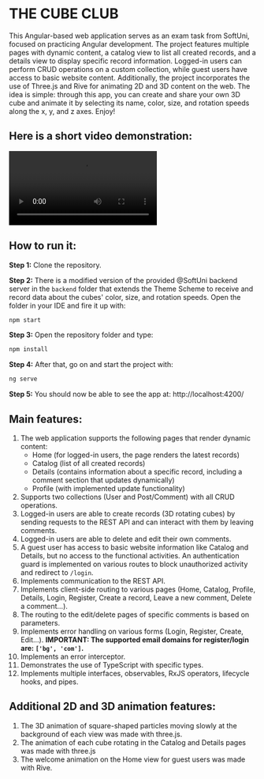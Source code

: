 # THE CUBE CLUB

This Angular-based web application serves as an exam task from SoftUni, focused on practicing Angular development. The project features multiple pages with dynamic content, a catalog view to list all created records, and a details view to display specific record information. Logged-in users can perform CRUD operations on a custom collection, while guest users have access to basic website content. Additionally, the project incorporates the use of Three.js and Rive for animating 2D and 3D content on the web. The idea is simple: through this app, you can create and share your own 3D cube and animate it by selecting its name, color, size, and rotation speeds along the x, y, and z axes. Enjoy!

## Here is a short video demonstration:

![The Cube Club Demo](public/The_Cube_Club.mp4)

## How to run it:

**Step 1:** Clone the repository.

**Step 2:** There is a modified version of the provided @SoftUni backend server in the `backend` folder that extends the Theme Scheme to receive and record data about the cubes' color, size, and rotation speeds. Open the folder in your IDE and fire it up with:

```bash
npm start
```

**Step 3:** Open the repository folder and type:

```bash
npm install
```

**Step 4:** After that, go on and start the project with:

```bash
ng serve
```

**Step 5:** You should now be able to see the app at:
http://localhost:4200/

## Main features:

1. The web application supports the following pages that render dynamic content:
   * Home (for logged-in users, the page renders the latest records)
   * Catalog (list of all created records)
   * Details (contains information about a specific record, including a comment section that updates dynamically)
   * Profile (with implemented update functionality)
2. Supports two collections (User and Post/Comment) with all CRUD operations.
3. Logged-in users are able to create records (3D rotating cubes) by sending requests to the REST API and can interact with them by leaving comments.
4. Logged-in users are able to delete and edit their own comments.
5. A guest user has access to basic website information like Catalog and Details, but no access to the functional activities. An authentication guard is implemented on various routes to block unauthorized activity and redirect to `/login`.
6. Implements communication to the REST API.
7. Implements client-side routing to various pages (Home, Catalog, Profile, Details, Login, Register, Create a record, Leave a new comment, Delete a comment...).
8. The routing to the edit/delete pages of specific comments is based on parameters.
9. Implements error handling on various forms (Login, Register, Create, Edit...). **IMPORTANT: The supported email domains for register/login are: `['bg', 'com']`.**
10. Implements an error interceptor.
11. Demonstrates the use of TypeScript with specific types.
12. Implements multiple interfaces, observables, RxJS operators, lifecycle hooks, and pipes.

## Additional 2D and 3D animation features:

1. The 3D animation of square-shaped particles moving slowly at the background of each view was made with three.js.
2. The animation of each cube rotating in the Catalog and Details pages was made with three.js
3. The welcome animation on the Home view for guest users was made with Rive.
